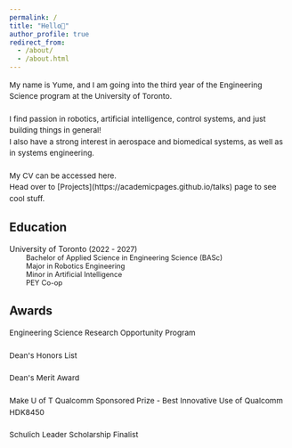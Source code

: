 ```yaml
---
permalink: /
title: "Hello👋"
author_profile: true
redirect_from: 
  - /about/
  - /about.html
---
```


<span style="line-height: 1.5; font-size: 0.97em">
  My name is Yume, and I am going into the third year of the Engineering Science program at the University of Toronto. <br>
  <br>
  I find passion in robotics, artificial intelligence, control systems, and just building things in general!<br>
  I also have a strong interest in aerospace and biomedical systems, as well as in systems engineering.<br>
  <br>
  My CV can be accessed here. <br>
  Head over to [Projects](https://academicpages.github.io/talks) page to see cool stuff.
</span>

Education
------
<span style="margin-bottom: 50px;">University of Toronto<span style="font-size: 0.94em;">  (2022 - 2027)</span></span><br>
<span style="font-size: 0.9em; line-height:1.2; margin-left: 30px;">Bachelor of Applied Science in Engineering Science (BASc)</span><br>
<span style="font-size: 0.9em; line-height:1.2; margin-left: 30px;">Major in Robotics Engineering</span><br>
<span style="font-size: 0.9em; line-height:1.2; margin-left: 30px;">Minor in Artificial Intelligence</span><br>
<span style="font-size: 0.9em; line-height:1.2; margin-left: 30px;">PEY Co-op</span>

Awards
------
<span style="line-height: 1.5; font-size: 0.97em">
  Engineering Science Research Opportunity Program<br> 
  <br>
  Dean's Honors List<br>
  <br>
  Dean's Merit Award<br>
  <br>
  Make U of T Qualcomm Sponsored Prize - Best Innovative Use of Qualcomm HDK8450<br>
  <br>
  Schulich Leader Scholarship Finalist
</span>